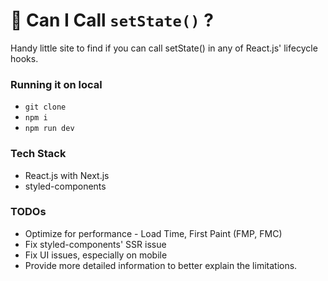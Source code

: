 # 🤔 Can I Call ```setState()``` ?
Handy little site to find if you can call setState() in any of React.js' lifecycle hooks.

### Running it on local

- ```git clone```
- ```npm i```
- ```npm run dev```

### Tech Stack

- React.js with Next.js
- styled-components

### TODOs

- Optimize for performance - Load Time, First Paint (FMP, FMC)
- Fix styled-components' SSR issue
- Fix UI issues, especially on mobile
- Provide more detailed information to better explain the limitations.
